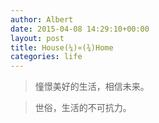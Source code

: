 ```yaml
---
author: Albert
date: 2015-04-08 14:29:10+00:00
layout: post
title: House(¼)«(¾)Home
categories: life
---
```


> 憧憬美好的生活，相信未来。



> 世俗，生活的不可抗力。
